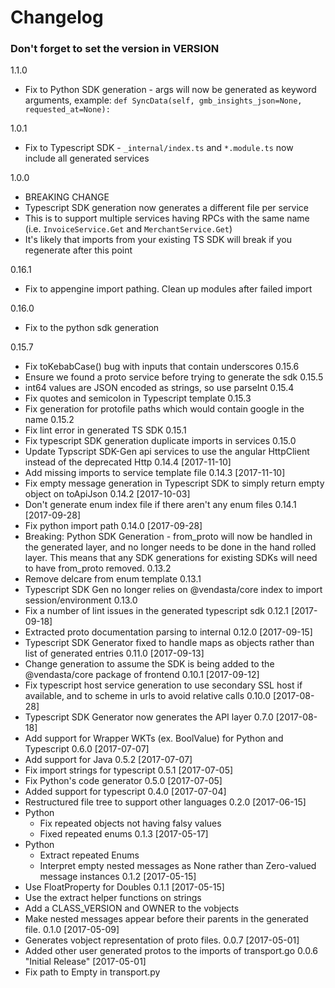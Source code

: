 # Changelog

### Don't forget to set the version in VERSION
1.1.0
- Fix to Python SDK generation - args will now be generated as keyword arguments, example:
    `def SyncData(self, gmb_insights_json=None, requested_at=None):`

1.0.1
- Fix to Typescript SDK - `_internal/index.ts` and `*.module.ts`
now include all generated services

1.0.0
- BREAKING CHANGE
 - Typescript SDK generation now generates a different file per service
 - This is to support multiple services having RPCs with the same name
 (i.e. `InvoiceService.Get` and `MerchantService.Get`)
 - It's likely that imports from your existing TS SDK will break if you
 regenerate after this point

0.16.1
- Fix to appengine import pathing. Clean up modules after failed import

0.16.0
- Fix to the python sdk generation

0.15.7
- Fix toKebabCase() bug with inputs that contain underscores
0.15.6
- Ensure we found a proto service before trying to generate the sdk
0.15.5
- int64 values are JSON encoded as strings, so use parseInt
0.15.4
- Fix quotes and semicolon in Typescript template 
0.15.3
- Fix generation for protofile paths which would contain google in the name
0.15.2
- Fix lint error in generated TS SDK
0.15.1
- Fix typescript SDK generation duplicate imports in services
0.15.0
- Update Typscript SDK-Gen api services to use the angular HttpClient instead of the deprecated Http
0.14.4 [2017-11-10]
- Add missing imports to service template file
0.14.3 [2017-11-10]
- Fix empty message generation in Typescript SDK to simply return empty object on toApiJson
0.14.2 [2017-10-03]
- Don't generate enum index file if there aren't any enum files
0.14.1 [2017-09-28]
- Fix python import path
0.14.0 [2017-09-28]
- Breaking: Python SDK Generation - from_proto will now be handled in the generated layer, and no longer needs to be done in the hand rolled layer.
This means that any SDK generations for existing SDKs will need to have from_proto removed.
0.13.2
- Remove delcare from enum template
0.13.1
 - Typescript SDK Gen no longer relies on @vendasta/core index to import session/environment
0.13.0
 - Fix a number of lint issues in the generated typescript sdk
0.12.1 [2017-09-18]
 - Extracted proto documentation parsing to internal
0.12.0 [2017-09-15]
 - Typescript SDK Generator fixed to handle maps as objects rather than list of generated entries
0.11.0 [2017-09-13]
- Change generation to assume the SDK is being added to the @vendasta/core package of frontend
0.10.1 [2017-09-12]
- Fix typescript host service generation to use secondary SSL host if available, and to scheme in urls to avoid relative calls
0.10.0 [2017-08-28]
 - Typescript SDK Generator now generates the API layer
0.7.0 [2017-08-18]
 - Add support for Wrapper WKTs (ex. BoolValue) for Python and Typescript
0.6.0 [2017-07-07]
 - Add support for Java
0.5.2 [2017-07-07]
 - Fix import strings for typescript
0.5.1 [2017-07-05]
 - Fix Python's code generator
0.5.0 [2017-07-05]
 - Added support for typescript
0.4.0 [2017-07-04]
 - Restructured file tree to support other languages
0.2.0 [2017-06-15]
 - Python
   - Fix repeated objects not having falsy values
   - Fixed repeated enums
0.1.3 [2017-05-17]
 - Python
   - Extract repeated Enums
   - Interpret empty nested messages as None rather than Zero-valued message instances
0.1.2 [2017-05-15]
 - Use FloatProperty for Doubles
0.1.1 [2017-05-15]
 - Use the extract helper functions on strings
 - Add a CLASS_VERSION and OWNER to the vobjects
 - Make nested messages appear before their parents in the generated file.
0.1.0 [2017-05-09]
 - Generates vobject representation of proto files.
0.0.7 [2017-05-01]
 - Added other user generated protos to the imports of transport.go
0.0.6 "Initial Release" [2017-05-01]
 - Fix path to Empty in transport.py

